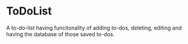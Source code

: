 # ToDoList
A to-do-list having funcitonality of adding to-dos, deleting, editing and having the database of those saved to-dos.
